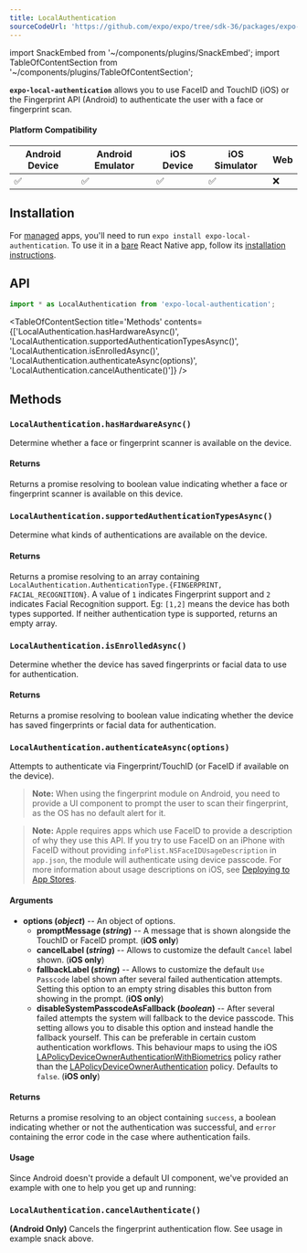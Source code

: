 ```yaml
---
title: LocalAuthentication
sourceCodeUrl: 'https://github.com/expo/expo/tree/sdk-36/packages/expo-local-authentication'
---
```


import SnackEmbed from '~/components/plugins/SnackEmbed';
import TableOfContentSection from '~/components/plugins/TableOfContentSection';

**`expo-local-authentication`** allows you to use FaceID and TouchID (iOS) or the Fingerprint API (Android) to authenticate the user with a face or fingerprint scan.

#### Platform Compatibility

| Android Device | Android Emulator | iOS Device | iOS Simulator | Web |
| -------------- | ---------------- | ---------- | ------------- | --- |
| ✅             | ✅               | ✅         | ✅            | ❌  |

## Installation

For [managed](../../introduction/managed-vs-bare/#managed-workflow) apps, you'll need to run `expo install expo-local-authentication`. To use it in a [bare](../../introduction/managed-vs-bare/#bare-workflow) React Native app, follow its [installation instructions](https://github.com/expo/expo/tree/master/packages/expo-local-authentication).

## API

```js
import * as LocalAuthentication from 'expo-local-authentication';
```

<TableOfContentSection title='Methods' contents={['LocalAuthentication.hasHardwareAsync()', 'LocalAuthentication.supportedAuthenticationTypesAsync()', 'LocalAuthentication.isEnrolledAsync()', 'LocalAuthentication.authenticateAsync(options)', 'LocalAuthentication.cancelAuthenticate()']} />

## Methods

### `LocalAuthentication.hasHardwareAsync()`

Determine whether a face or fingerprint scanner is available on the device.

#### Returns

Returns a promise resolving to boolean value indicating whether a face or fingerprint scanner is available on this device.

### `LocalAuthentication.supportedAuthenticationTypesAsync()`

Determine what kinds of authentications are available on the device.

#### Returns

Returns a promise resolving to an array containing `LocalAuthentication.AuthenticationType.{FINGERPRINT, FACIAL_RECOGNITION}`. A value of `1` indicates Fingerprint support and `2` indicates Facial Recognition support. Eg: `[1,2]` means the device has both types supported. If neither authentication type is supported, returns an empty array.

### `LocalAuthentication.isEnrolledAsync()`

Determine whether the device has saved fingerprints or facial data to use for authentication.

#### Returns

Returns a promise resolving to boolean value indicating whether the device has saved fingerprints or facial data for authentication.

### `LocalAuthentication.authenticateAsync(options)`

Attempts to authenticate via Fingerprint/TouchID (or FaceID if available on the device).

> **Note:** When using the fingerprint module on Android, you need to provide a UI component to prompt the user to scan their fingerprint, as the OS has no default alert for it.

> **Note:** Apple requires apps which use FaceID to provide a description of why they use this API. If you try to use FaceID on an iPhone with FaceID without providing `infoPlist.NSFaceIDUsageDescription` in `app.json`, the module will authenticate using device passcode. For more information about usage descriptions on iOS, see [Deploying to App Stores](../../distribution/app-stores#system-permissions-dialogs-on-ios).

#### Arguments

- **options (_object_)** -- An object of options.
  - **promptMessage (_string_)** -- A message that is shown alongside the TouchID or FaceID prompt. (**iOS only**)
  - **cancelLabel (_string_)** -- Allows to customize the default `Cancel` label shown. (**iOS only**)
  - **fallbackLabel (_string_)** -- Allows to customize the default `Use Passcode` label shown after several failed authentication attempts. Setting this option to an empty string disables this button from showing in the prompt. (**iOS only**)
  - **disableSystemPasscodeAsFallback (_boolean_)** -- After several failed attempts the system will fallback to the device passcode. This setting allows you to disable this option and instead handle the fallback yourself. This can be preferable in certain custom authentication workflows.  This behaviour maps to using the iOS [LAPolicyDeviceOwnerAuthenticationWithBiometrics](https://developer.apple.com/documentation/localauthentication/lapolicy/lapolicydeviceownerauthenticationwithbiometrics?language=objc) policy rather than the [LAPolicyDeviceOwnerAuthentication](https://developer.apple.com/documentation/localauthentication/lapolicy/lapolicydeviceownerauthentication?language=objc) policy. Defaults to `false`. (**iOS only**)

#### Returns

Returns a promise resolving to an object containing `success`, a boolean indicating whether or not the authentication was successful, and `error` containing the error code in the case where authentication fails.

#### Usage

Since Android doesn't provide a default UI component, we've provided an example with one to help you get up and running:

<SnackEmbed snackId="@charliecruzan/localauthentication35example" />

### `LocalAuthentication.cancelAuthenticate()`

**(Android Only)** Cancels the fingerprint authentication flow. See usage in example snack above.
